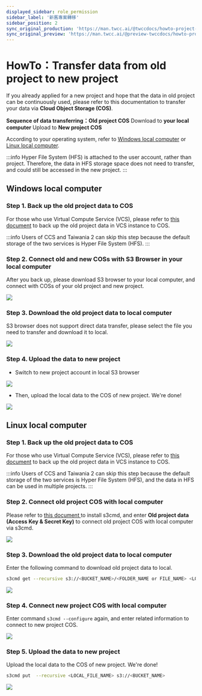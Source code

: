 ```yaml
---
displayed_sidebar: role_permission
sidebar_label: '新舊專案轉移'
sidebar_position: 2
sync_original_production: 'https://man.twcc.ai/@twccdocs/howto-project-data-transfer-en' 
sync_original_preview: 'https://man.twcc.ai/@preview-twccdocs/howto-project-data-transfer-en' 
---
```


# HowTo：Transfer data from old project to new project

If you already applied for a new project and hope that the data in old project can be continuously used, please refer to this documentation to transfer your data via **Cloud Object Storage (COS)**.


**Sequence of data transferring：Old project COS** <i class="fa fa-forward" aria-hidden="true"></i> Download to **your local computer** <i class="fa fa-forward" aria-hidden="true"></i> Upload to **New project COS**


According to your operating system, refer to [Windows local computer](#Windows-local-computer) or [Linux local computer](#Linux-local-computer).

:::info
Hyper File System (HFS) is attached to the user account, rather than project. Therefore, the data in HFS storage space does not need to transfer, and could still be accessed in the new project.
:::


## Windows local computer

### Step 1. Back up the old project data to COS

For those who use Virtual Compute Service (VCS), please refer to [this document](https://www.twcc.ai/doc?page=backup) to back up the old project data in VCS instance to COS.

:::info
Users of CCS and Taiwania 2 can skip this step because the default storage of the two services is Hyper File System (HFS).
:::

### Step 2. Connect old and new COSs with S3 Browser in your local computer

After you back up, please download S3 browser to your local computer, and connect with COSs of your old project and new project.
 
![](https://cos.twcc.ai/SYS-MANUAL/uploads/upload_cc9c3993933db51234e51b0cc5e75e25.png)


### Step 3. Download the old project data to local computer

S3 browser does not support direct data transfer, please select the file you need to transfer and download it to local.


![](https://cos.twcc.ai/SYS-MANUAL/uploads/upload_d41a89373a36a2eba08bd874ee1fa6b1.png)



### Step 4. Upload the data to new project

- Switch to new project account in local S3 browser 

![](https://cos.twcc.ai/SYS-MANUAL/uploads/upload_fe577644e4b84612e23f54dd6c283968.png)


- Then, upload the local data to the COS of new project. We're done!

![](https://cos.twcc.ai/SYS-MANUAL/uploads/upload_e12c4399174d32bbe619eae62431d9dd.png)


    
## Linux local computer

### Step 1. Back up the old project data to COS

For those who use Virtual Compute Service (VCS), please refer to [this document](https://www.twcc.ai/doc?page=backup) to back up the old project data in VCS instance to COS.

:::info
Users of CCS and Taiwania 2 can skip this step because the default storage of the two services is Hyper File System (HFS), and the data in HFS can be used in multiple projects.
:::

### Step 2. Connect old project COS with local computer

Please refer to [this document ](https://man.twcc.ai/@twccdocs/cosbackup-en#%E5%AE%89%E8%A3%9D%E8%88%87%E8%A8%AD%E5%AE%9A-s3cmd)to install s3cmd, and enter **Old project data (Access Key & Secret Key)** to connect old project COS with local computer via s3cmd.

![](https://cos.twcc.ai/SYS-MANUAL/uploads/upload_c9dd90a6105018eecaa8f3e6f2d4f0fc.png)

    
### Step 3. Download the old project data to local computer

Enter the following command to download old project data to local.

```bash
s3cmd get --recursive s3://<BUCKET_NAME>/<FOLDER_NAME or FILE_NAME> <LOCAL_DIR>
```

![](https://cos.twcc.ai/SYS-MANUAL/uploads/upload_753677494251c17c870f9b816d6ec86e.png)


### Step 4. Connect new project COS with local computer

Enter command `s3cmd --configure` again, and enter related information to connect to new project COS.

![](https://cos.twcc.ai/SYS-MANUAL/uploads/upload_c9dd90a6105018eecaa8f3e6f2d4f0fc.png)

### Step 5. Upload the data to new project

Upload the local data to the COS of new project. We're done!

```bash
s3cmd put  --recursive <LOCAL_FILE_NAME> s3://<BUCKET_NAME>
```

![](https://cos.twcc.ai/SYS-MANUAL/uploads/upload_20989598f5d1c34d52fce285a7c766cc.png)